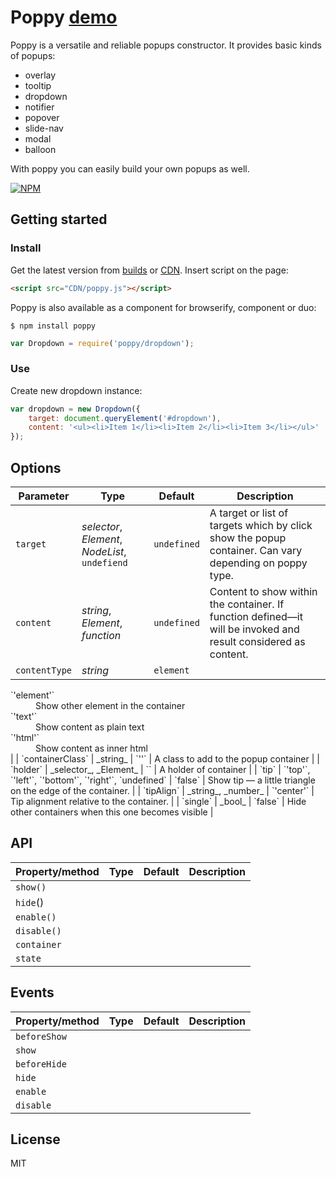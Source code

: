 # Poppy [demo](http://dfcreative.github.io/poppy)

Poppy is a versatile and reliable popups constructor. It provides basic kinds of popups:

* overlay
* tooltip
* dropdown
* notifier
* popover
* slide-nav
* modal
* balloon

With poppy you can easily build your own popups as well.

[![NPM](https://nodei.co/npm/poppy.png?downloads=true&downloadRank=true&stars=true)](https://nodei.co/npm/poppy/)


## Getting started

### Install

Get the latest version from [builds](todo) or [CDN](todo). Insert script on the page:

```html
<script src="CDN/poppy.js"></script>
```

Poppy is also available as a component for browserify, component or duo:

`$ npm install poppy`

```js
var Dropdown = require('poppy/dropdown');
```

### Use

Create new dropdown instance:

```js
var dropdown = new Dropdown({
	target: document.queryElement('#dropdown'),
	content: '<ul><li>Item 1</li><li>Item 2</li><li>Item 3</li></ul>'
});
```


## Options

| Parameter | Type | Default | Description |
|----|----|----|----|
| `target` | _selector_, _Element_, _NodeList_, `undefiend`  | `undefined` | A target or list of targets which by click show the popup container. Can vary depending on poppy type. |
| `content` | _string_, _Element_, _function_ | `undefined` | Content to show within the container. If function defined—it will be invoked and result considered as content. |
| `contentType` | _string_ | `element` | <dl>
<dt>`'element'`</dt><dd>Show other element in the container</dd>
<dt>`'text'`</dt><dd>Show content as plain text</dd>
<dt>`'html'`</dt><dd>Show content as inner html</dd>
</dl> |
| `containerClass` | _string_ | `''` | A class to add to the popup container |
| `holder` | _selector_, _Element_ | `<body>` | A holder of container |
| `tip` | `'top'`, `'left'`, `'bottom'`, `'right'`, `undefined` | `false` | Show tip — a little triangle on the edge of the container. |
| `tipAlign` | _string_, _number_ | `'center'` | Tip alignment relative to the container. |
| `single` | _bool_ | `false` | Hide other containers when this one becomes visible |


## API

| Property/method | Type | Default | Description |
|----|----|----|----|
| `show()` |  |  |  |
| `hide`() |  |  |  |
| `enable()` |  |  |  |
| `disable()` |  |  |  |
| `container` |  |  |  |
| `state` |  |  |  |


## Events

| Property/method | Type | Default | Description |
|----|----|----|----|
| `beforeShow` |  |  |  |
| `show` |  |  |  |
| `beforeHide` |  |  |  |
| `hide` |  |  |  |
| `enable` |  |  |  |
| `disable` |  |  |  |


## License

MIT